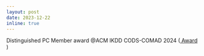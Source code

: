 ```yaml
---
layout: post
date: 2023-12-22
inline: true
---
```

Distinguished PC Member award @ACM IKDD CODS-COMAD 2024 (<a href="{{ '/assets/pdf/Award_codscomad.pdf' | relative_url}}"> Award </a>)
